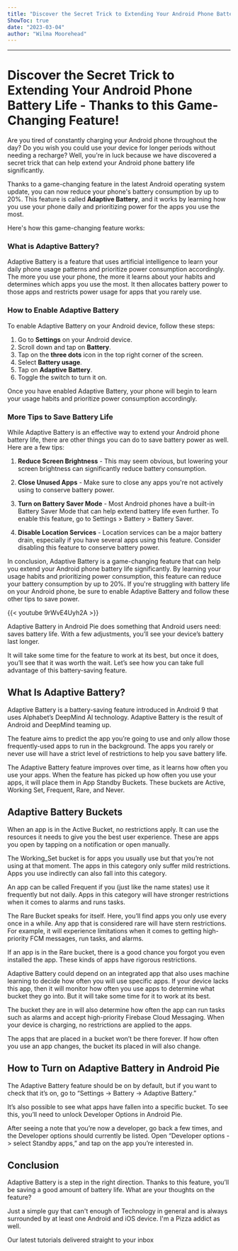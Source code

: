 ```yaml
---
title: "Discover the Secret Trick to Extending Your Android Phone Battery Life - Thanks to this Game-Changing Feature!"
ShowToc: true 
date: "2023-03-04"
author: "Wilma Moorehead"
---
```

*****
# Discover the Secret Trick to Extending Your Android Phone Battery Life - Thanks to this Game-Changing Feature!

Are you tired of constantly charging your Android phone throughout the day? Do you wish you could use your device for longer periods without needing a recharge? Well, you're in luck because we have discovered a secret trick that can help extend your Android phone battery life significantly.

Thanks to a game-changing feature in the latest Android operating system update, you can now reduce your phone's battery consumption by up to 20%. This feature is called **Adaptive Battery**, and it works by learning how you use your phone daily and prioritizing power for the apps you use the most.

Here's how this game-changing feature works:

### What is Adaptive Battery?

Adaptive Battery is a feature that uses artificial intelligence to learn your daily phone usage patterns and prioritize power consumption accordingly. The more you use your phone, the more it learns about your habits and determines which apps you use the most. It then allocates battery power to those apps and restricts power usage for apps that you rarely use.

### How to Enable Adaptive Battery

To enable Adaptive Battery on your Android device, follow these steps:

1. Go to **Settings** on your Android device.
2. Scroll down and tap on **Battery**.
3. Tap on the **three dots** icon in the top right corner of the screen.
4. Select **Battery usage**.
5. Tap on **Adaptive Battery**.
6. Toggle the switch to turn it on.

Once you have enabled Adaptive Battery, your phone will begin to learn your usage habits and prioritize power consumption accordingly.

### More Tips to Save Battery Life

While Adaptive Battery is an effective way to extend your Android phone battery life, there are other things you can do to save battery power as well. Here are a few tips:

1. **Reduce Screen Brightness** - This may seem obvious, but lowering your screen brightness can significantly reduce battery consumption.

2. **Close Unused Apps** - Make sure to close any apps you're not actively using to conserve battery power.

3. **Turn on Battery Saver Mode** - Most Android phones have a built-in Battery Saver Mode that can help extend battery life even further. To enable this feature, go to Settings > Battery > Battery Saver.

4. **Disable Location Services** - Location services can be a major battery drain, especially if you have several apps using this feature. Consider disabling this feature to conserve battery power.

In conclusion, Adaptive Battery is a game-changing feature that can help you extend your Android phone battery life significantly. By learning your usage habits and prioritizing power consumption, this feature can reduce your battery consumption by up to 20%. If you're struggling with battery life on your Android phone, be sure to enable Adaptive Battery and follow these other tips to save power.

{{< youtube 9rWvE4Uyh2A >}} 



Adaptive Battery in Android Pie does something that Android users need: saves battery life. With a few adjustments, you’ll see your device’s battery last longer.
 
It will take some time for the feature to work at its best, but once it does, you’ll see that it was worth the wait. Let’s see how you can take full advantage of this battery-saving feature.
 
## What Is Adaptive Battery?
 
Adaptive Battery is a battery-saving feature introduced in Android 9 that uses Alphabet’s DeepMind AI technology. Adaptive Battery is the result of Android and DeepMind teaming up.
 
The feature aims to predict the app you’re going to use and only allow those frequently-used apps to run in the background. The apps you rarely or never use will have a strict level of restrictions to help you save battery life.
 
The Adaptive Battery feature improves over time, as it learns how often you use your apps. When the feature has picked up how often you use your apps, it will place them in App Standby Buckets. These buckets are Active, Working Set, Frequent, Rare, and Never.
 
## Adaptive Battery Buckets
 
When an app is in the Active Bucket, no restrictions apply. It can use the resources it needs to give you the best user experience. These are apps you open by tapping on a notification or open manually.
 
The Working_Set bucket is for apps you usually use but that you’re not using at that moment. The apps in this category only suffer mild restrictions. Apps you use indirectly can also fall into this category.
 
An app can be called Frequent if you (just like the name states) use it frequently but not daily. Apps in this category will have stronger restrictions when it comes to alarms and runs tasks.
 
The Rare Bucket speaks for itself. Here, you’ll find apps you only use every once in a while. Any app that is considered rare will have stern restrictions. For example, it will experience limitations when it comes to getting high-priority FCM messages, run tasks, and alarms.
 
If an app is in the Rare bucket, there is a good chance you forgot you even installed the app. These kinds of apps have rigorous restrictions.
 
Adaptive Battery could depend on an integrated app that also uses machine learning to decide how often you will use specific apps. If your device lacks this app, then it will monitor how often you use apps to determine what bucket they go into. But it will take some time for it to work at its best.
 
The bucket they are in will also determine how often the app can run tasks such as alarms and accept high-priority Firebase Cloud Messaging. When your device is charging, no restrictions are applied to the apps.
 
The apps that are placed in a bucket won’t be there forever. If how often you use an app changes, the bucket its placed in will also change.
 
## How to Turn on Adaptive Battery in Android Pie
 
The Adaptive Battery feature should be on by default, but if you want to check that it’s on, go to “Settings -> Battery -> Adaptive Battery.”
 
It’s also possible to see what apps have fallen into a specific bucket. To see this, you’ll need to unlock Developer Options in Android Pie. 
 
After seeing a note that you’re now a developer, go back a few times, and the Developer options should currently be listed. Open “Developer options -> select Standby apps,” and tap on the app you’re interested in.
 
## Conclusion
 
Adaptive Battery is a step in the right direction. Thanks to this feature, you’ll be saving a good amount of battery life. What are your thoughts on the feature?
 
Just a simple guy that can't enough of Technology in general and is always surrounded by at least one Android and iOS device. I'm a Pizza addict as well.
 
Our latest tutorials delivered straight to your inbox




